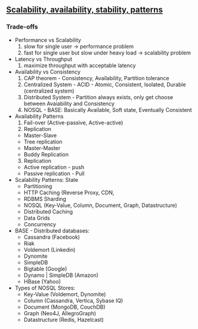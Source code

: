 ## [Scalability, availability, stability, patterns](http://www.slideshare.net/jboner/scalability-availability-stability-patterns/)

### Trade-offs
- Performance vs Scalability
  1. slow for single user -> performance problem
  2. fast for single user but slow under heavy load -> scalability problem
- Latency vs Throughput
  1. maximize throughput with acceptable latency
- Availability vs Consistency
  1. CAP theorem - Consistency, Availability, Partition tolerance
  2. Centralized System - ACID - Atomic, Consistent, Isolated, Durable (centralized system)
  3. Distributed System - Partition always exists, only get choose between Avaiability and Consistency
  4. NOSQL - BASE: Basically Available, Soft state, Eventually Consistent
- Availability Patterns
  1. Fail-over (Active-passive, Active-active)
  2. Replication
    * Master-Slave
    * Tree replication
    * Master-Master
    * Buddy Replication
  3. Replication
    * Active replication - push
    * Passive replication - Pull
- Scalability Patterns: State
  * Partitioning
  * HTTP Caching (Reverse Proxy, CDN,
  * RDBMS Sharding
  * NOSQL (Key-Value, Column, Document, Graph, Datastructure)
  * Distributed Caching
  * Data Grids
  * Concurrency
- BASE - Distributed databases:
  * Cassandra (Facebook)
  * Riak
  * Voldemort (Linkedin)
  * Dynomite
  * SimpleDB
  * Bigtable (Google)
  * Dynamo | SimpleDB (Amazon)
  * HBase (Yahoo)
- Types of NOSQL Stores:
  * Key-Value (Voldemort, Dynomite)
  * Column (Cassandra, Vertica, Sybase IQ)
  * Document (MongoDB, CouchDB)
  * Graph (Neo4J, AllegroGraph)
  * Datastructure (Redis, Hazelcast)

